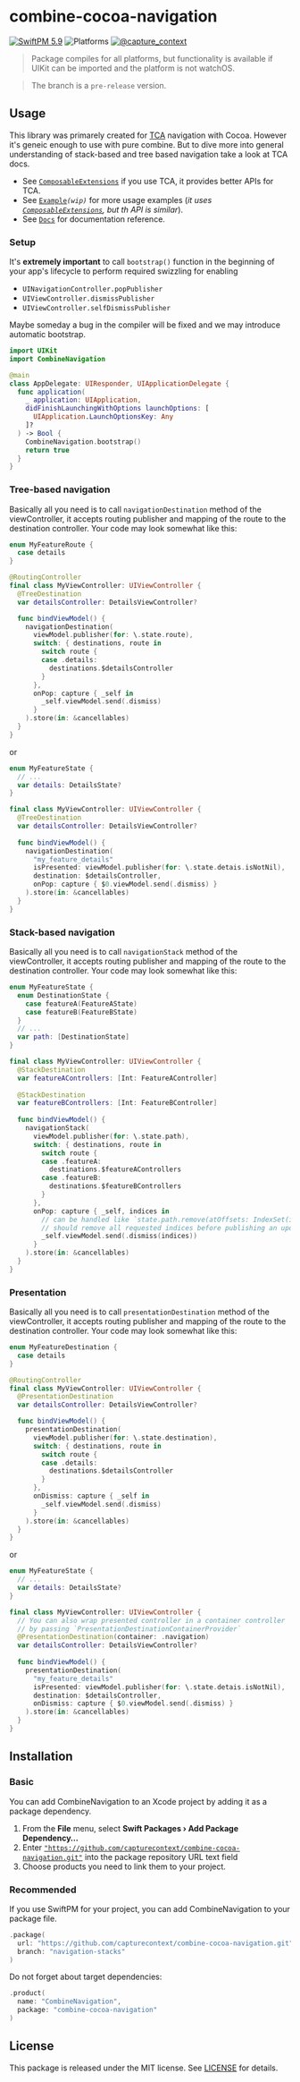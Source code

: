 # combine-cocoa-navigation

[![SwiftPM 5.9](https://img.shields.io/badge/swiftpm-5.9-ED523F.svg?style=flat)](https://github.com/CaptureContext/swift-declarative-configuration/actions/workflows/Test.yml) ![Platforms](https://img.shields.io/badge/platforms-iOS_13_|_macOS_11_|_tvOS_13_|_watchOS_6_|_Catalyst_13-ED523F.svg?style=flat) [![@capture_context](https://img.shields.io/badge/contact-@capture__context-1DA1F2.svg?style=flat&logo=twitter)](https://twitter.com/capture_context) 

>Package compiles for all platforms, but functionality is available if UIKit can be imported and the platform is not watchOS.

> The branch is a `pre-release` version.

## Usage

This library was primarely created for [TCA](https://github.com/pointfreeco/swift-composable-architecture) navigation with Cocoa. However it's geneic enough to use with pure combine. But to dive more into general understanding of stack-based and tree based navigation take a look at TCA docs.

- See [`ComposableExtensions`](https://github.com/capturecontext/composable-architecture-extensions) if you use TCA, it provides better APIs for TCA.
- See [`Example`](./Example)_`(wip)`_ for more usage examples (_it uses [`ComposableExtensions`](https://github.com/capturecontext/composable-architecture-extensions), but th API is similar_).
- See [`Docs`](https://swiftpackageindex.com/capturecontext/combine-cocoa-navigation/1.0.0/documentation/combinenavigation) for documentation reference.

### Setup

It's **extremely important** to call `bootstrap()` function in the beginning of your app's lifecycle to perform required swizzling for enabling

- `UINavigationController.popPublisher`
- `UIViewController.dismissPublisher`
- `UIViewController.selfDismissPublisher`

Maybe someday a bug in the compiler will be fixed and we may introduce automatic bootstrap.

```swift
import UIKit
import CombineNavigation

@main
class AppDelegate: UIResponder, UIApplicationDelegate {
  func application(
    _ application: UIApplication,
    didFinishLaunchingWithOptions launchOptions: [
      UIApplication.LaunchOptionsKey: Any
    ]?
  ) -> Bool {
    CombineNavigation.bootstrap()
    return true
  }
}
```

### Tree-based navigation

Basically all you need is to call `navigationDestination` method of the viewController, it accepts routing publisher and mapping of the route to the destination controller. Your code may look somewhat like this:

```swift
enum MyFeatureRoute {
  case details
}

@RoutingController
final class MyViewController: UIViewController {
  @TreeDestination
  var detailsController: DetailsViewController?

  func bindViewModel() {
    navigationDestination(
      viewModel.publisher(for: \.state.route),
      switch: { destinations, route in
        switch route {
        case .details:
          destinations.$detailsController
        }
      },
      onPop: capture { _self in 
        _self.viewModel.send(.dismiss)
      }
    ).store(in: &cancellables)
  }
}
```

or

```swift
enum MyFeatureState {
  // ...
  var details: DetailsState?
}

final class MyViewController: UIViewController {
  @TreeDestination
  var detailsController: DetailsViewController?
  
  func bindViewModel() {
    navigationDestination(
      "my_feature_details"
      isPresented: viewModel.publisher(for: \.state.detais.isNotNil),
      destination: $detailsController,
      onPop: capture { $0.viewModel.send(.dismiss) }
    ).store(in: &cancellables)
  }
}
```

### Stack-based navigation

Basically all you need is to call `navigationStack` method of the viewController, it accepts routing publisher and mapping of the route to the destination controller. Your code may look somewhat like this:

```swift
enum MyFeatureState {
  enum DestinationState {
    case featureA(FeatureAState)
    case featureB(FeatureBState)
  }
  // ...
  var path: [DestinationState]
}

final class MyViewController: UIViewController {
  @StackDestination
  var featureAControllers: [Int: FeatureAController]
  
  @StackDestination
  var featureBControllers: [Int: FeatureBController]
  
  func bindViewModel() {
    navigationStack(
      viewModel.publisher(for: \.state.path),
      switch: { destinations, route in
        switch route {
        case .featureA:
          destinations.$featureAControllers
        case .featureB:
          destinations.$featureBControllers
        }
      },
      onPop: capture { _self, indices in
        // can be handled like `state.path.remove(atOffsets: IndexSet(indices))`
        // should remove all requested indices before publishing an update
        _self.viewModel.send(.dismiss(indices))
      }
    ).store(in: &cancellables)
  }
}
```

### Presentation

Basically all you need is to call `presentationDestination` method of the viewController, it accepts routing publisher and mapping of the route to the destination controller. Your code may look somewhat like this:

```swift
enum MyFeatureDestination {
  case details
}

@RoutingController
final class MyViewController: UIViewController {
  @PresentationDestination
  var detailsController: DetailsViewController?

  func bindViewModel() {
    presentationDestination(
      viewModel.publisher(for: \.state.destination),
      switch: { destinations, route in
        switch route {
        case .details:
          destinations.$detailsController
        }
      },
      onDismiss: capture { _self in 
        _self.viewModel.send(.dismiss)
      }
    ).store(in: &cancellables)
  }
}
```

or

```swift
enum MyFeatureState {
  // ...
  var details: DetailsState?
}

final class MyViewController: UIViewController {
  // You can also wrap presented controller in a container controller
  // by passing `PresentationDestinationContainerProvider`
  @PresentationDestination(container: .navigation)
  var detailsController: DetailsViewController?
  
  func bindViewModel() {
    presentationDestination(
      "my_feature_details"
      isPresented: viewModel.publisher(for: \.state.detais.isNotNil),
      destination: $detailsController,
      onDismiss: capture { $0.viewModel.send(.dismiss) }
    ).store(in: &cancellables)
  }
}
```

## Installation

### Basic

You can add CombineNavigation to an Xcode project by adding it as a package dependency.

1. From the **File** menu, select **Swift Packages › Add Package Dependency…**
2. Enter [`"https://github.com/capturecontext/combine-cocoa-navigation.git"`](https://github.com/capturecontext/combine-cocoa-navigation.git) into the package repository URL text field
3. Choose products you need to link them to your project.

### Recommended

If you use SwiftPM for your project, you can add CombineNavigation to your package file.

```swift
.package(
  url: "https://github.com/capturecontext/combine-cocoa-navigation.git", 
  branch: "navigation-stacks"
)
```

Do not forget about target dependencies:

```swift
.product(
  name: "CombineNavigation", 
  package: "combine-cocoa-navigation"
)
```

## License

This package is released under the MIT license. See [LICENSE](./LICENSE) for details.

